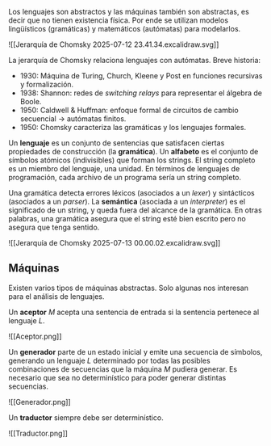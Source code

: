 Los lenguajes son abstractos y las máquinas también son abstractas, es decir que no tienen existencia física. Por ende se utilizan modelos lingüísticos (gramáticas) y matemáticos (autómatas) para modelarlos.

![[Jerarquía de Chomsky 2025-07-12 23.41.34.excalidraw.svg]]

La jerarquía de Chomsky relaciona lenguajes con autómatas. Breve historia:

- 1930: Máquina de Turing, Church, Kleene y Post en funciones recursivas y formalización.
- 1938: Shannon: redes de _switching relays_ para representar el álgebra de Boole.
- 1950: Caldwell & Huffman: enfoque formal de circuitos de cambio secuencial $\rightarrow$ autómatas finitos.
- 1950: Chomsky caracteriza las gramáticas y los lenguajes formales.

Un **lenguaje** es un conjunto de sentencias que satisfacen ciertas propiedades de construcción (la **gramática**). Un **alfabeto** es el conjunto de símbolos atómicos (indivisibles) que forman los strings. El string completo es un miembro del lenguaje, una unidad. En términos de lenguajes de programación, cada archivo de un programa sería un string completo.

Una gramática detecta errores léxicos (asociados a un _lexer_) y sintácticos (asociados a un _parser_). La **semántica** (asociada a un _interpreter_) es el significado de un string, y queda fuera del alcance de la gramática. En otras palabras, una gramática asegura que el string esté bien escrito pero no asegura que tenga sentido.

![[Jerarquía de Chomsky 2025-07-13 00.00.02.excalidraw.svg]]

## Máquinas

Existen varios tipos de máquinas abstractas. Solo algunas nos interesan para el análisis de lenguajes.

Un **aceptor** $M$ acepta una sentencia de entrada si la sentencia pertenece al lenguaje $L$.

![[Aceptor.png]]

Un **generador** parte de un estado inicial y emite una secuencia de símbolos, generando un lenguaje $L$ determinado por todas las posibles combinaciones de secuencias que la máquina $M$ pudiera generar. Es necesario que sea no determinístico para poder generar distintas secuencias.

![[Generador.png]]

Un **traductor** siempre debe ser determinístico.

![[Traductor.png]]
